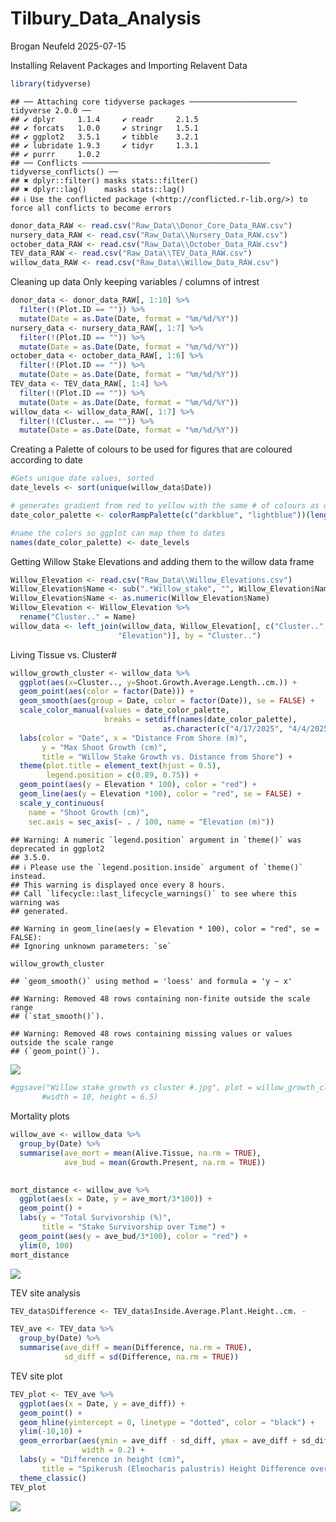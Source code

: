 Tilbury_Data_Analysis
================
Brogan Neufeld
2025-07-15

Installing Relavent Packages and Importing Relavent Data

``` r
library(tidyverse)
```

    ## ── Attaching core tidyverse packages ──────────────────────── tidyverse 2.0.0 ──
    ## ✔ dplyr     1.1.4     ✔ readr     2.1.5
    ## ✔ forcats   1.0.0     ✔ stringr   1.5.1
    ## ✔ ggplot2   3.5.1     ✔ tibble    3.2.1
    ## ✔ lubridate 1.9.3     ✔ tidyr     1.3.1
    ## ✔ purrr     1.0.2     
    ## ── Conflicts ────────────────────────────────────────── tidyverse_conflicts() ──
    ## ✖ dplyr::filter() masks stats::filter()
    ## ✖ dplyr::lag()    masks stats::lag()
    ## ℹ Use the conflicted package (<http://conflicted.r-lib.org/>) to force all conflicts to become errors

``` r
donor_data_RAW <- read.csv("Raw_Data\\Donor_Core_Data_RAW.csv")
nursery_data_RAW <- read.csv("Raw_Data\\Nursery_Data_RAW.csv")
october_data_RAW <- read.csv("Raw_Data\\October_Data_RAW.csv")
TEV_data_RAW <- read.csv("Raw_Data\\TEV_Data_RAW.csv")
willow_data_RAW <- read.csv("Raw_Data\\Willow_Data_RAW.csv")
```

Cleaning up data Only keeping variables / columns of intrest

``` r
donor_data <- donor_data_RAW[, 1:10] %>%
  filter(!(Plot.ID == "")) %>%
  mutate(Date = as.Date(Date, format = "%m/%d/%Y"))
nursery_data <- nursery_data_RAW[, 1:7] %>%
  filter(!(Plot.ID == "")) %>%
  mutate(Date = as.Date(Date, format = "%m/%d/%Y"))
october_data <- october_data_RAW[, 1:6] %>% 
  filter(!(Plot.ID == "")) %>%
  mutate(Date = as.Date(Date, format = "%m/%d/%Y"))
TEV_data <- TEV_data_RAW[, 1:4] %>%
  filter(!(Plot.ID == "")) %>%
  mutate(Date = as.Date(Date, format = "%m/%d/%Y"))
willow_data <- willow_data_RAW[, 1:7] %>%
  filter(!(Cluster.. == "")) %>%
  mutate(Date = as.Date(Date, format = "%m/%d/%Y"))
```

Creating a Palette of colours to be used for figures that are coloured
according to date

``` r
#Gets unique date values, sorted
date_levels <- sort(unique(willow_data$Date))

# generates gradient from red to yellow with the same # of colours as dates
date_color_palette <- colorRampPalette(c("darkblue", "lightblue"))(length(date_levels))

#name the colors so ggplot can map them to dates
names(date_color_palette) <- date_levels
```

Getting Willow Stake Elevations and adding them to the willow data frame

``` r
Willow_Elevation <- read.csv("Raw_Data\\Willow_Elevations.csv")
Willow_Elevation$Name <- sub(".*Willow_stake", "", Willow_Elevation$Name)
Willow_Elevation$Name <- as.numeric(Willow_Elevation$Name)
Willow_Elevation <- Willow_Elevation %>% 
  rename("Cluster.." = Name)
willow_data <- left_join(willow_data, Willow_Elevation[, c("Cluster..",
                        "Elevation")], by = "Cluster..")
```

Living Tissue vs. Cluster#

``` r
willow_growth_cluster <- willow_data %>%
  ggplot(aes(x=Cluster.., y=Shoot.Growth.Average.Length..cm.)) +
  geom_point(aes(color = factor(Date))) +
  geom_smooth(aes(group = Date, color = factor(Date)), se = FALSE) +
  scale_color_manual(values = date_color_palette,
                     breaks = setdiff(names(date_color_palette),
                                  as.character(c("4/17/2025", "4/4/2025")))) +
  labs(color = "Date", x = "Distance From Shore (m)", 
       y = "Max Shoot Growth (cm)",
       title = "Willow Stake Growth vs. Distance from Shore") +
  theme(plot.title = element_text(hjust = 0.5), 
        legend.position = c(0.89, 0.75)) +
  geom_point(aes(y = Elevation * 100), color = "red") +
  geom_line(aes(y = Elevation *100), color = "red", se = FALSE) +
  scale_y_continuous(
    name = "Shoot Growth (cm)",
    sec.axis = sec_axis(~ . / 100, name = "Elevation (m)"))
```

    ## Warning: A numeric `legend.position` argument in `theme()` was deprecated in ggplot2
    ## 3.5.0.
    ## ℹ Please use the `legend.position.inside` argument of `theme()` instead.
    ## This warning is displayed once every 8 hours.
    ## Call `lifecycle::last_lifecycle_warnings()` to see where this warning was
    ## generated.

    ## Warning in geom_line(aes(y = Elevation * 100), color = "red", se = FALSE):
    ## Ignoring unknown parameters: `se`

``` r
willow_growth_cluster
```

    ## `geom_smooth()` using method = 'loess' and formula = 'y ~ x'

    ## Warning: Removed 48 rows containing non-finite outside the scale range
    ## (`stat_smooth()`).

    ## Warning: Removed 48 rows containing missing values or values outside the scale range
    ## (`geom_point()`).

![](Tilbury_Data_Analysis_files/figure-gfm/unnamed-chunk-5-1.png)<!-- -->

``` r
#ggsave("Willow stake growth vs cluster #.jpg", plot = willow_growth_cluster, 
       #width = 10, height = 6.5)
```

Mortality plots

``` r
willow_ave <- willow_data %>%
  group_by(Date) %>%
  summarise(ave_mort = mean(Alive.Tissue, na.rm = TRUE),
            ave_bud = mean(Growth.Present, na.rm = TRUE))
          

mort_distance <- willow_ave %>%
  ggplot(aes(x = Date, y = ave_mort/3*100)) +
  geom_point() +
  labs(y = "Total Survivorship (%)",
       title = "Stake Survivorship over Time") +
  geom_point(aes(y = ave_bud/3*100), color = "red") +
  ylim(0, 100)
mort_distance
```

![](Tilbury_Data_Analysis_files/figure-gfm/unnamed-chunk-6-1.png)<!-- -->

TEV site analysis

``` r
TEV_data$Difference <- TEV_data$Inside.Average.Plant.Height..cm. -     TEV_data$Outside.Average.Plant.Height..cm.

TEV_ave <- TEV_data %>%
  group_by(Date) %>%
  summarise(ave_diff = mean(Difference, na.rm = TRUE),
            sd_diff = sd(Difference, na.rm = TRUE))
```

TEV site plot

``` r
TEV_plot <- TEV_ave %>%
  ggplot(aes(x = Date, y = ave_diff)) +
  geom_point() +
  geom_hline(yintercept = 0, linetype = "dotted", color = "black") +
  ylim(-10,10) +
  geom_errorbar(aes(ymin = ave_diff - sd_diff, ymax = ave_diff + sd_diff),
                width = 0.2) +
  labs(y = "Difference in height (cm)",
       title = "Spikerush (Eleocharis palustris) Height Difference over Time ") +
  theme_classic()
TEV_plot
```

![](Tilbury_Data_Analysis_files/figure-gfm/unnamed-chunk-8-1.png)<!-- -->
